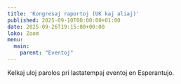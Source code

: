 ```yaml
---
title: 'Kongresaj raportoj (UK kaj aliaj)'
published: 2025-09-10T00:00:00+01:00
date: 2025-09-26T19:15:00+00:00
loko: Zoom
menu:
  main:
    parent: "Eventoj"
---
```


Kelkaj uloj parolos pri lastatempaj eventoj en Esperantujo.
